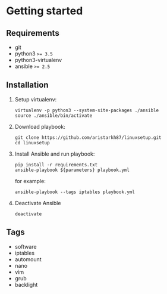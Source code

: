 # Getting started
## Requirements
* git
* python3 `>= 3.5`
* python3-virtualenv
* ansible `>= 2.5`

## Installation
1. Setup virtualenv:
    ```
    virtualenv -p python3 --system-site-packages ./ansible
    source ./ansible/bin/activate
    ```

2. Download playbook:
    ```
    git clone https://github.com/aristarkh87/linuxsetup.git
    cd linuxsetup
    ```

3. Install Ansible and run playbook:
    ```
    pip install -r requirements.txt
    ansible-playbook ${parameters} playbook.yml
    ```

    for example:
    ```
    ansible-playbook --tags iptables playbook.yml
    ```

3. Deactivate Ansible
    ```
    deactivate
    ```

## Tags
* software
* iptables
* automount
* nano
* vim
* grub
* backlight
